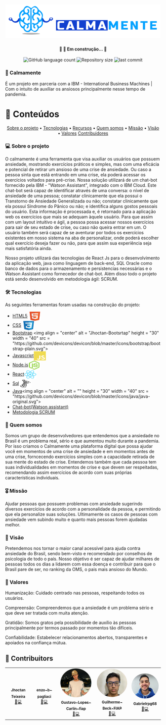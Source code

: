 <h1 align="center">
    <img alt="#Calmamente" title="#Calmamanete" src="./img/logo.png" />
</h1>
<h4 align="center"> 
	🚧 🚀 Em construção... 🚧
</h4>

<p align="center">
  <img alt="GitHub language count" src="https://img.shields.io/static/v1?label=languague&message=4&color=blue&style=for-the-badge&logo=ghost">
  
  <img alt="Repository size" src="https://img.shields.io/static/v1?label=repo-size&message=14.5mb&color=blue&style=for-the-badge&logo=ghost">
  
  <img alt="last commit" src="https://img.shields.io/static/v1?label=last-commit&message=August 2021&color=blue&style=for-the-badge&logo=ghost">
</p>

### 🧠 Calmamente
<p>É um projeto em parceria com a IBM - International Business Machines | Com o intuito de auxíliar os ansiosos principalmente nesse tempo de pandemia.</p>

🚀 Conteúdos
===================
<p align="center">
 <a href="#-sobre-o-projeto">Sobre o projeto</a> •
 <a href="#-tecnologias">Tecnologias</a> • 
 <a href="#-recursos">Recursos</a> • 
 <a href="#-quem-somos">Quem somos</a> • 
 <a href="#-missão">Missão</a> • 
 <a href="#-visão">Visão</a> • 
 <a href="#-valores">Valores</a>
<a href="#-contribuitors">Contribuidores</a>
</p>

### 💻 Sobre o projeto
O calmamente é uma ferramenta que visa auxiliar os usuários que possuem ansiedade, mostrando exercícios práticos e simples, mas com uma eficácia e potencial de retirar um ansioso de uma crise de ansiedade. Ou caso a pessoa sinta que está entrando em uma crise, ela poderá acessar os exercícios voltados para pré-crise.
Nossa solução utilizará de um chat-bot fornecido pela IBM - "Watson Assistant", integrado com o IBM Cloud. Este chat-bot será capaz de identificar através de uma conversa: o nível de ansiedade de uma pessoa; constatar clinicamente que ela possui o Transtorno de Ansiedade Generalizada ou não; constatar clinicamente que ela possui Síndrome do Pânico ou não; e identifica alguns gostos pessoais do usuário. Esta informação é processada e, é retornado para a aplicação web os exercícios que mais se adequam àquele usuário.
Para que assim com um layout intuitivo e ágil, a pessoa possa acessar nossos exercícios para sair de seu estado de crise, ou caso não queira entrar em um. O usuário também será capaz de se aventurar por todos os exercícios existentes em nosso sistema na aba de personalizar, onde poderá escolher qual exercício deseja fazer ou não, para que assim sua experiência seja mais satisfatória ainda.

Nosso projeto utilizará das tecnologias de React Js para o desenvolvimento da aplicação web, java como linguagem de back-end, SQL Oracle como banco de dados para o armazenamento e persistencias necessárias e o Watson Assistant como fornecedor de chat-bot. Além disso todo o projeto está sendo desenvolvido em metodologia ágil: SCRUM.

### 🛠 Tecnologias

As seguintes ferramentas foram usadas na construção do projeto:

- [HTML5](https://www.devmedia.com.br/o-que-e-o-html5/25820) <img align = "center" alt = "HTML" height = "30" width = "40" src = "https://raw.githubusercontent.com/devicons/devicon/master/icons/html5/html5-original.svg ">
- [CSS](https://developer.mozilla.org/pt-BR/docs/Web/CSS0) <img align = "center" alt = "CSS" height = "30" width = "40" src = "https://raw.githubusercontent.com/devicons/devicon/master/icons/css3/css3-original.svg ">
- [Bootstrap](https://pt.wikipedia.org/wiki/Bootstrap_(framework_front-end)) <img align = "center" alt = "Jhoctan-Bootsrtap" height = "30" width = "40" src = "https://github.com/devicons/devicon/blob/master/icons/bootstrap/bootstrap-plain.svg">
- [Javascript](https://developer.mozilla.org/pt-BR/docs/Web/JavaScript)<img align = "center" alt = "javascript" height = "30" width = "40" src = "https://github.com/devicons/devicon/blob/master/icons/javascript/javascript-plain.svg">
- [Node.js](https://nodejs.org/en/)<img align = "center" alt = "node.js" height = "30" width = "40" src = "https://github.com/devicons/devicon/blob/master/icons/nodejs/nodejs-plain.svg">
- [React](https://pt-br.reactjs.org/)<img align = "center" alt = "react" height = "30" width = "40" src = "https://github.com/devicons/devicon/blob/master/icons/react/react-original.svg">
- [Sql](https://www.devmedia.com.br/guia/guia-completo-de-sql/38314)<img align = "center" alt = "sql" height = "30" width = "40" src = "https://github.com/devicons/devicon/blob/master/icons/microsoftsqlserver/microsoftsqlserver-plain.svg">
- [Java](https://pt.wikipedia.org/wiki/Java_(linguagem_de_programa%C3%A7%C3%A3o))<img align = "center" alt = "" height = "30" width = "40" src = "https://github.com/devicons/devicon/blob/master/icons/java/java-original.svg">
- [Chat-bot(Watson assistant)](https://www.ibm.com/br-pt/cloud/watson-assistant)
- [Metodologia SCRUM](https://blog.contaazul.com/metodologia-scrum)

### 👥 Quem somos

Somos um grupo de desenvolvedores que entendemos que a ansiedade no Brasil é um problema real, sério e que aumentou muito durante a pandemia. Por isso criamos o Calmamente uma plataforma digital que possa ajudar você em momentos de uma crise de ansiedade e em momentos antes de uma crise, forncecendo exercícios simples com a capacidade retirada de sua mente do estado de crise. Entendemos também que cada pessoa tem suas individualidades em momentos de crise e que devem ser respeitadas, recomendando assim exercícios de acordo com suas próprias características individuais.
### 🎖 Missão
Ajudar pessoas que possuem problemas com ansiedade sugerindo diversos exercícios de acordo com a personalidade da pessoa, e permitindo que ela personalize suas soluções. Ultimamente os casos de pessoas com ansiedade vem subindo muito e quanto mais pessoas forem ajudadas melhor.

### 👀 Visão
Pretendemos nos tornar o maior canal acessível para ajuda contra ansiedade do Brasil, sendo bem-visto e recomendado por conselhos de psicologia de todo o país. Nosso objetivo é ser capaz de ajudar milhares de pessoas todos os dias a lidarem com essa doença e contribuir para que o Brasil pare de ser, no ranking da OMS, o pais mais ansioso do Mundo.

### 👔 Valores
Humanização: Cuidado centrado nas pessoas, respeitando todos os usuários.

Compreensão: Compreendemos que a ansiedade é um problema sério e que deve ser tratada com muita atenção.

Gratidão: Somos gratos pela possibilidade de auxílio às pessoas principalmente por termos passado por momentos tão difíceis.

Confiabilidade: Estabelecer relacionamentos abertos, transparentes e apoiados na confiança mútua.

## 👥 Contribuitors
<table>
	<tr>
	      <td align="center"><a href="https://github.com/JhoctanTeixeira"><img style="border-radius: 50%;" src="https://avatars.githubusercontent.com/u/80040630?v=4" width="100px;" alt=""/><br /><sub><b>Jhoctan Teixeira</b></sub></a><br /><a href="https://github.com/JhoctanTeixeira" title="Jhoctan-Teixeira">🚀💻</a></td>
		<td align="center"><a href="https://github.com/enzo-b-pagliacci"><img style="border-radius: 50%;" src="https://avatars.githubusercontent.com/u/80040708?v=4" width="100px;" alt=""/><br /><sub><b>enzo-b-pagliaci</b></sub></a><br /><a href="https://github.com/enzo-b-pagliacci" title="enzo-b-pagliaci">🚀💻</a></td>
    		<td align="center"><a href="https://github.com/Gustavo-Lopes-Carlin-fiap"><img style="border-radius: 50%;" src="https://github.com/JhoctanTeixeira/GlobalSolution/blob/main/img/Gustavo.png" width="100px;" alt=""/><br /><sub><b>Gustavo-Lopes-Carlin-fiap</b></sub></a><br /><a href="https://github.com/Gustavo-Lopes-Carlin-fiap" title="Gustavo">🚀💻</a></td>
    		<td align="center"><a href="https://github.com/Guilherme-Beck-FIAP"><img style="border-radius: 50%;" src="https://github.com/JhoctanTeixeira/GlobalSolution/blob/main/img/Beck.png" width="100px;" alt=""/><br /><sub><b>Guilherme-Beck-FIAP</b></sub></a><br /><a href="https://github.com/Guilherme-Beck-FIAP" title="enzo-b-pagliaci">🚀💻</a></td>
    		<td align="center"><a href="https://github.com/Gabrielrpg68"><img style="border-radius: 50%;" src="https://github.com/JhoctanTeixeira/GlobalSolution/blob/main/img/dantas.png" width="100px;" alt=""/><br /><sub><b>Gabrielrpg68</b></sub></a><br /><a href="https://github.com/Gabrielrpg68" title="enzo-b-pagliaci">🚀💻</a></td>	
	</tr>
</table>
